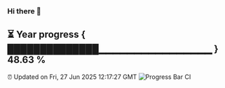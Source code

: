 ### Hi there 👋
⏳ Year progress { ██████████████▁▁▁▁▁▁▁▁▁▁▁▁▁▁▁▁ } 48.63 %
---
⏰ Updated on Fri, 27 Jun 2025 12:17:27 GMT
![Progress Bar CI](https://github.com/Moyi321/Moyi321/workflows/Progress%20Bar%20CI/badge.svg)
